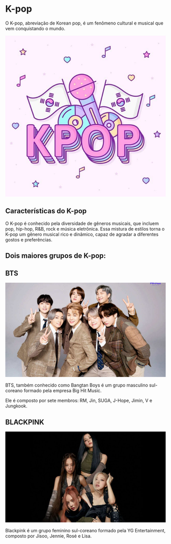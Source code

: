 <!DOCTYPE html>
<html lang="en">
<head>
    <meta charset="UTF-8">
    <meta name="viewport" content="width=device-width, initial-scale=1.0">
    <title>Teste</title>
    <link rel="stylesheet" href="style.css">
</head>
<body>
    <h1> K-pop </h1>
    <p> O K-pop, abreviação de Korean pop, é um fenômeno cultural e musical que vem conquistando o mundo. </p>
    <img src="kpop.jpg" alt="Imagem do Kpop">
    <h2>Características do K-pop</h2>
    <p>O K-pop é conhecido pela diversidade de gêneros musicais, que incluem pop, hip-hop, R&B, rock e música eletrônica. Essa mistura de estilos torna o K-pop um gênero musical rico e dinâmico, capaz de agradar a diferentes gostos e preferências.</p>
    <h2>Dois maiores grupos de K-pop:</h2>
    <h2>BTS</h2>
    <img src="bts.jpg" alt="Imagem do BTS">
    <p>BTS, também conhecido como Bangtan Boys é um grupo masculino sul-coreano formado pela empresa Big Hit Music.</p>
    <p> Ele é composto por sete membros: RM, Jin, SUGA, J-Hope, Jimin, V e Jungkook.</p>
    <h2>BLACKPINK</h2>
    <img src="BLACKPINK.jpg" alt="Imagem do BLACKPINK">
    <p>Blackpink é um grupo feminino sul-coreano formado pela YG Entertainment, composto por Jisoo, Jennie, Rosé e Lisa.</p>
</body>
</html>

